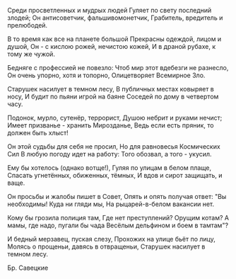   Среди просветленных и мудрых людей
Гуляет по свету последний злодей;
Он антисоветчик, фальшивомонетчик,
Грабитель, вредитель и прелюбодей.

В то время как все на планете большой
Прекрасны одеждой, лицом и душой,
Он - с кислою рожей, нечистою кожей,
И в драной рубахе, к тому же чужой.

Бедняге с профессией не повезло:
Чтоб мир этот вдебезги не разнесло,
Он очень упорно, хотя и топорно,
Олицетворяет Всемирное Зло.

Старушек насилует в темном лесу,
В публичных местах ковыряет в носу,
И будит по пьяни игрой на баяне
Соседей по дому в четвертом часу.

Подонок, мурло, сутенёр, террорист,
Душою небрит и руками нечист;
Имеет призванье - хранить Мирозданье,
Ведь если есть пряник, то должен быть хлыст!

Он этой судьбы для себя не просил,
Но для равновесья Космических Сил
В любую погоду идет на работу:
Того обозвал, а того - укусил.

Ему бы хотелось (однако вотще!),
Гуляя по улицам в белом плаще,
Спасать угнетённых, обиженных, тёмных,
И вдов и сирот защищать, и ваще.

Он просьбы и жалобы пишет в Совет,
Опять и опять получая ответ:
"Вы необходимы! Куда ни гляди мы,
На рыцарей-в-белом вакансии нет.

Кому бы грозила полиция там,
Где нет преступлений? Орущим котам?
А мамы, где надо, пугали бы чада
Весёлым дельфином и боем в тамтам"?

И бедный мерзавец, пуская слезу,
Прохожих на улице бьёт по лицу,
Молясь о прощеньи, давясь в отвращеньи,
Старушек насилует в темном лесу.

Бр. Савецкие      